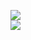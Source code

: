 [![](https://img.shields.io/badge/Made%20With-Github%20Spray-lightgrey.svg?style=for-the-badge&logo=github)](https://github.com/Annihil/github-spray#1022)  
[![](https://i.imgur.com/2DrTn0Z.gif)](https://github.com/Annihil/github-spray)